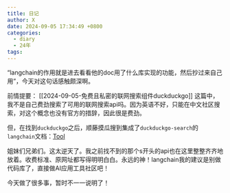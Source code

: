 ```yaml
---
title: 日记
author: X
date: 2024-09-05 17:34:49 +0800
categories:
  - diary
  - 24年
tags:
---
```

“langchain的作用就是进去看看他的doc用了什么库实现的功能，然后抄过来自己用”，今天对这句话感触颇深啊。

前情提要： [[2024-09-05-免费且私密的联网搜索组件duckduckgo]] 这篇中，我不是自己费劲搜索了可用的联网搜索api吗。因为英语不好，只能在中文社区搜索，对这个概念也没有官方的措辞，因此很是费劲。

但，在找到`duckduckgo`之后，顺藤摸瓜搜到集成了`duckduckgo-search`的`langchain`文档：[Tool](https://python.langchain.com/v0.2/docs/integrations/tools/)

姐妹们兄弟们。这太逆天了。我之前找不到的那个s开头的api也在这里整整齐齐地放着。收费标准、原网址都写得明明白白。永远的神！langchain我的建议是别做代码库了，直接做AI应用工具社区吧！

今天做了很多事，暂时不一一说明了！